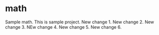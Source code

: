 # math
Sample math. This is sample project.
New change 1.
New change 2.
New change 3.
NEw change 4.
New change 5.
New change 6.